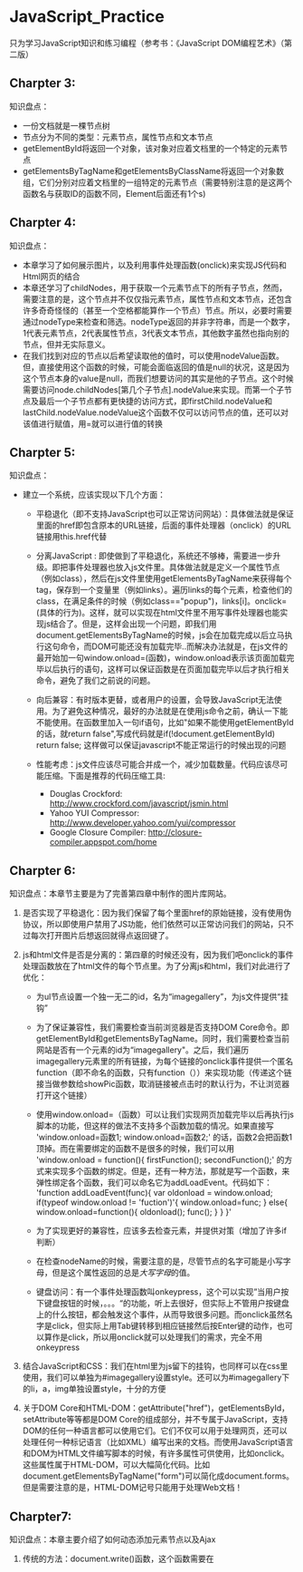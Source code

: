 # JavaScript_Practice
只为学习JavaScript知识和练习编程（参考书：《JavaScript DOM编程艺术》（第二版）

## Charpter 3:
知识盘点：
- 一份文档就是一棵节点树
- 节点分为不同的类型：元素节点，属性节点和文本节点
- getElementById将返回一个对象，该对象对应着文档里的一个特定的元素节点
- getElementsByTagName和getElementsByClassName将返回一个对象数组，它们分别对应着文档里的一组特定的元素节点（需要特别注意的是这两个函数名与获取ID的函数不同，Element后面还有1个s)

## Charpter 4:
知识盘点：
- 本章学习了如何展示图片，以及利用事件处理函数(onclick)来实现JS代码和Html网页的结合
- 本章还学习了childNodes，用于获取一个元素节点下的所有子节点，然而，需要注意的是，这个节点并不仅仅指元素节点，属性节点和文本节点，还包含许多奇奇怪怪的（甚至一个空格都能算作一个节点）节点。所以，必要时需要通过nodeType来检查和筛选。nodeType返回的并非字符串，而是一个数字，1代表元素节点，2代表属性节点，3代表文本节点，其他数字虽然也指向别的节点，但并无实际意义。
- 在我们找到对应的节点以后希望读取他的值时，可以使用nodeValue函数。但，直接使用这个函数的时候，可能会面临返回的值是null的状况，这是因为这个节点本身的value是null，而我们想要访问的其实是他的子节点。这个时候需要访问node.childNodes[第几个子节点].nodeValue来实现。而第一个子节点及最后一个子节点都有更快捷的访问方式，即firstChild.nodeValue和lastChild.nodeValue.nodeValue这个函数不仅可以访问节点的值，还可以对该值进行赋值，用=就可以进行值的转换

## Charpter 5:
知识盘点：
- 建立一个系统，应该实现以下几个方面：
    * 平稳退化（即不支持JavaScript也可以正常访问网站）：具体做法就是保证<a>里面的href即包含原本的URL链接，后面的事件处理器（onclick）的URL链接用this.href代替

    * 分离JavaScript : 即使做到了平稳退化，系统还不够棒，需要进一步升级。即把事件处理器也放入js文件里。具体做法就是定义一个属性节点（例如class），然后在js文件里使用getElementsByTagName来获得每个tag，保存到一个变量里（例如links）。遍历links的每个元素，检查他们的class，在满足条件的时候（例如class=="popup")，links[i]。onclick= (具体的行为)。这样，就可以实现在html文件里不用写事件处理器也能实现js结合了。但是，这样会出现一个问题，即我们用document.getElementsByTagName的时候，js会在加载完成以后立马执行这句命令，而DOM可能还没有加载完毕..而解决办法就是，在js文件的最开始加一句window.onload=(函数)，window.onload表示该页面加载完毕以后执行的语句，这样可以保证函数是在页面加载完毕以后才执行相关命令，避免了我们之前说的问题。

    * 向后兼容：有时版本更替，或者用户的设置，会导致JavaScript无法使用。为了避免这种情况，最好的办法就是在使用js命令之前，确认一下能不能使用。在函数里加入一句if语句，比如"如果不能使用getElementById的话，就return false",写成代码就是if(!document.getElementById) return false; 这样做可以保证javascript不能正常运行的时候出现的问题

    * 性能考虑：js文件应该尽可能合并成一个，减少加载数量。代码应该尽可能压缩。下面是推荐的代码压缩工具:
        - Douglas Crockford: <http://www.crockford.com/javascript/jsmin.html>
        - Yahoo YUI Compressor: <http://www.developer.yahoo.com/yui/compressor>
        - Google Closure Compiler: <http://closure-compiler.appspot.com/home>

## Charpter 6:
知识盘点：本章节主要是为了完善第四章中制作的图片库网站。
1. 是否实现了平稳退化：因为我们保留了每个<a>里面href的原始链接，没有使用伪协议，所以即使用户禁用了JS功能，他们依然可以正常访问我们的网站，只不过每次打开图片后想返回就得点返回键了。
2. js和html文件是否是分离的：第四章的时候还没有，因为我们吧onclick的事件处理函数放在了html文件的每个<a>节点里。为了分离js和html，我们对此进行了优化：
    * 为ul节点设置一个独一无二的id，名为“imagegallery”，为js文件提供“挂钩”
    * 为了保证兼容性，我们需要检查当前浏览器是否支持DOM Core命令。即getElementById和getElementsByTagName。同时，我们需要检查当前网站是否有一个元素的id为“imagegallery"。之后，我们遍历imagegallery元素里的所有链接，为每个链接的onclick事件提供一个匿名function（即不命名的函数，只有function（））来实现功能（传递这个链接当做参数给showPic函数，取消链接被点击时的默认行为，不让浏览器打开这个链接）
    * 使用window.onload=（函数）可以让我们实现网页加载完毕以后再执行js脚本的功能，但这样的做法不支持多个函数加载的情况。如果直接写
    'window.onload=函数1;
     window.onload=函数2;'
    的话，函数2会把函数1顶掉。而在需要绑定的函数不是很多的时候，我们可以用
    'window.onload = function(){
     firstFunction();
     secondFunction();'
    的方式来实现多个函数的绑定。但是，还有一种方法，那就是写一个函数，来弹性绑定各个函数，我们可以命名它为addLoadEvent。代码如下：
'function addLoadEvent(func){
var oldonload = window.onload;
  if(typeof window.onload != \'fuction\')'{
    window.onload=func;
  }
  else{
	window.onload=function(){
	oldonload();
	func();
    }
  }
}'

    * 为了实现更好的兼容性，应该多去检查元素，并提供对策（增加了许多if判断）
    * 在检查nodeName的时候，需要注意的是，尽管节点的名字可能是小写字母，但是这个属性返回的总是*大写字母*的值。
    * 键盘访问：有一个事件处理函数叫onkeypress，这个可以实现”当用户按下键盘按钮的时候，。。。“的功能，听上去很好，但实际上不管用户按键盘上的什么按钮，都会触发这个事件，从而导致很多问题。而onclick虽然名字是click，但实际上用Tab键转移到相应链接然后按Enter键的动作，也可以算作是click，所以用onclick就可以处理我们的需求，完全不用onkeypress

3. 结合JavaScript和CSS：我们在html里为js留下的挂钩，也同样可以在css里使用，我们可以单独为#imagegallery设置style。还可以为#imagegallery下的li，a，img单独设置style，十分的方便

4. 关于DOM Core和HTML-DOM：getAttribute("href")，getElementsById，setAttribute等等都是DOM Core的组成部分，并不专属于JavaScript，支持DOM的任何一种语言都可以使用它们。它们不仅可以用于处理网页，还可以处理任何一种标记语言（比如XML）编写出来的文档。而使用JavaScript语言和DOM为HTML文件编写脚本的时候，有许多属性可供使用，比如onclick。这些属性属于HTML-DOM，可以大幅简化代码。比如document.getElementsByTagName("form")可以简化成document.forms。但是需要注意的是，HTML-DOM记号只能用于处理Web文档！

## Charpter7:
知识盘点：本章主要介绍了如何动态添加元素节点以及Ajax
1. 传统的方法：document.write()函数，这个函数需要在<script>节点里执行。但是这违反了“行为应该与表现分离”的原则，即使把这句命令转移到js文件中，依然要面对"需要把想插入的语句放入script节点中才能执行"的问题。例如，当我们想实现插入<p>This text is inserted</p>的时候，编写了一个函数InsertText（text）的情况下，依然需要在script里执行例如InsertText("This text is inserted")。。另外，插入文本<p>很可能会被误认为是<p>标签，这是不被script允许的。

2. innerHTML:几乎所有浏览器都支持这个属性（通过<div></div>标签来使用）。以<div id="testdiv"><p>This is <em>my</em> content</p></div>来举例，id为"testdiv"的div标记下有一个p标记，而p标记下又有2个文本节点和1个em标记，em标记下又有1个文本节点的结构。而从innerHTML属性的角度来看，testdiv.innerHTML只有一个值为\“<p>This is <em>my</em> content</p>\”的字符串。想要访问其中具体的节点，就需要使用DOM提供的标准函数（getElementById等等），而innerHTML则更像是一个大锤子，涵盖一切。我们可以对innerHTML进行直接赋值，这种情况下，不论innerHTML之前又什么样的内容，他都会被覆盖掉。需要注意的是，innerHTML属性也是HTML的专有属性，不能用于任何其他标记语言文档。

3. DOM方法：使用getElementById和getElementsByTagName等方法把关于文档结构和内容的信息检索出来后再进行修改的话，可以做到更加细腻的调整。
- DOM提供了创建新元素的命令：document.createElement(nodeName)。
- 在创建新的元素以后，我们需要把它插入到HTML文档中，这时候就需要另一个函数：parentNode.appendChild(child)。这个函数可以将新创建的元素添加到parent节点里。例如：document.getElementById("testId").appendChild(child)。
- 在我们创建了p节点以后，需要向里面添加内容，DOM提供了创建文本节点的函数：document.createTextNode(text)。例如：document.createTextNode("HelloWorld")，创建完成以后，我们用appendChild函数将文本节点插入到p节点下面

4. 优化图片库：在之前，我们实现了HTML和JS代码的平稳退化，但依然留下了一段只为showPic脚本服务的代码，即placeholder。所以，我们可以把这部分代码利用动态创建的方式代替掉，实现更好的退化设计（参见function perparePlaceholder()). 我们固然可以使用appendChild的方法添加元素，但我们也有会遇到“想把元素插入到指定的位置，如XX之前，或XX之后”的诉求。这里可以使用insertBefore函数：parentElement.insertBefore(newElement,targetElement)。我们不需要知道targetElement的parentNode是什么，可以直接使用targetElement.parentNode来访问parent节点。但是很遗憾，DOM并没有提供insertAfter的方法，所以只能我们自己编写了

5. Ajax: 异步加载页面技术，可以让用户更流畅地浏览页面，用刷新加载一小部分页面内容代替重新加载整个页面的方法提高用户体验。其中用到的核心对象就是XMLHttpRequest对象。我们可以通过var request = new XMLHttpRequest(); 的方式创建这个对象，并进行信息交互操作。其中常用的函数就是open，而open下又有GET，PUSH，SEND等多个参数命令。本代码由于是在Chrome上执行的，所以并没有达到书中的效果，因为Chrome禁止对本地文件的访问。但依然要说的是，Ajax可以带来许多好处，但Ajax可以实现的应用，也一定可以通过非Ajax技术来实现，很多站点使用AJax技术并明确要求必须启用JavaScript才能正常访问网站，教科书作者并不赞同这个观点。如果从一开始就以Ajax为起点，那么日后确实很难把Ajax从成品中剥离，在提供一个不适用Ajax的版本，但是如果一开始我们就是基于老式的页面刷新机制构建的，那么可以在既有的基础上，用Ajax拦住发送到服务器的请求，并把请求转交给XMLHttpRequest对象来处理，这样Ajax就可以扮演一个常规站点之上的层了。Ajax依赖的是服务器的处理，而非用户本地的处理，即使没有启用JavaScript，用户的体验也只是”更慢“而已，对服务的内容本身没有影响
